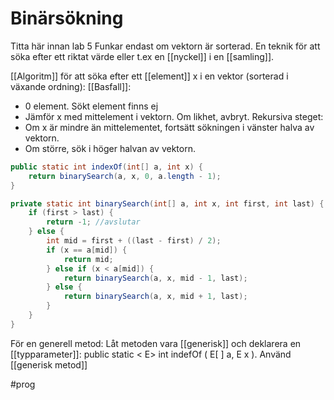 # Binärsökning 
Titta här innan lab 5
Funkar endast om vektorn är sorterad. 
En teknik för att söka efter ett riktat värde eller t.ex en [[nyckel]] i en [[samling]]. 

[[Algoritm]] för att söka efter ett [[element]] x i en vektor (sorterad i växande ordning):
[[Basfall]]:
- 0 element. Sökt element finns ej
- Jämför x med mittelement i vektorn. Om likhet, avbryt. 
Rekursiva steget:
- Om x är mindre än mittelementet, fortsätt sökningen i vänster halva av vektorn. 
- Om större, sök i höger halvan av vektorn. 

```java
public static int indexOf(int[] a, int x) {
	return binarySearch(a, x, 0, a.length - 1);
}

private static int binarySearch(int[] a, int x, int first, int last) {
	if (first > last) {
		return -1; //avslutar
	} else {
		int mid = first + ((last - first) / 2);
		if (x == a[mid]) {
			return mid;
		} else if (x < a[mid]) {
			return binarySearch(a, x, mid - 1, last);
		} else {
			return binarySearch(a, x, mid + 1, last);
		}
	}
}
```

För en generell metod:
Låt metoden vara [[generisk]] och deklarera en [[typparameter]]:
public static < E> int indefOf ( E[ ] a, E x ).
Använd [[generisk metod]]
 
 #prog 
